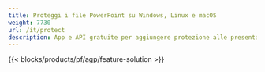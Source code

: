 ```yaml
---
title: Proteggi i file PowerPoint su Windows, Linux e macOS
weight: 7730
url: /it/protect
description: App e API gratuite per aggiungere protezione alle presentazioni PPT, PPTX e ODP
---
```


{{< blocks/products/pf/agp/feature-solution >}} 

